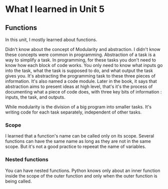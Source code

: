 # What I learned in Unit 5
## Functions

In this unit, I mostly learned about functions.

Didn't know about the concept of Modularity and abstraction. I didn't know these concepts were common in programming.
Abstraction of a task is a way to simplify a task. In programming, for these tasks you don't need to know how each block of code works. You only need to know what inputs go into the task, what the task is supposed to do, and what output the task gives you. It's abstracting the programming task to these three pieces of information. It's also named a code module.
Later in the book, it says that abstraction aims to present ideas at high level, that's it's the process of documenting what a piece of code does, with three key bits of information : inputs, the task, and outputs.

While modularity is the division of a big program into smaller tasks. It's writing code for each task separately, independent of other tasks.

### Scope
I learned that a function's name can be called only on its scope.
Several functions can have the same name as long as they are not in the same scope.
But it's not a good practice to repeeat the name of variables.

### Nested functions
You can have nested functions.
Python knows only about an inner function inside the scope of the outer function and only when the outer function is being called.
